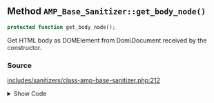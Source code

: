 ## Method `AMP_Base_Sanitizer::get_body_node()`

```php
protected function get_body_node();
```

Get HTML body as DOMElement from Dom\Document received by the constructor.

### Source

[includes/sanitizers/class-amp-base-sanitizer.php:212](https://github.com/ampproject/amp-wp/blob/develop/includes/sanitizers/class-amp-base-sanitizer.php#L212-L215)

<details>
<summary>Show Code</summary>

```php
protected function get_body_node() {
	_deprecated_function( 'Use $this->dom->body instead', '1.5.0' );
	return $this->dom->body;
}
```

</details>
